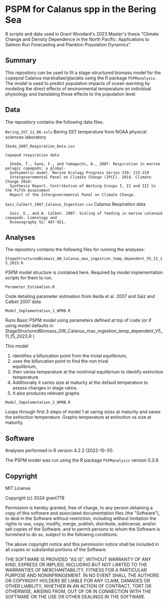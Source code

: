 # PSPM for Calanus spp in the Bering Sea

R scripts and data used in Grant Woodard's 2023 Master's thesis "Climate Change and Density Dependence in the North Pacific: Applications to Salmon Run Forecasting and Plankton Population Dynamics".

## Summary

This repository can be used to fit a stage-structured biomass model for the copepod Calanus marshallae/glacialis using the R package `PSPManalysis`. The model is used to predict population impacts of ocean warming by modeling the direct effects of environmental temperature on individual physiology and translating those effects to the population level.

## Data 

The repository contains the following data files:

  `Bering_SST_12_06.xslx`
    Bering SST temperature from NOAA physical sciences laboratory

  `Ikeda_2007_Respiration_Data.csv`
    
    Copepod respiration data

      Ikeda, T., Sano, F., and Yamaguchi, A., 2007. Respiration in marine pelagic copepods: a global-
      bathymetric model. Marine Ecology Progress Series 339: 215-219
      Intergovernmental Panel on Climate Change (IPCC). 2014. Climate Change 2014: 
      Synthesis Report. Contribution of Working Groups I, II and III to the Fifth Assessment 
      Report of the Intergovernmental Panel on Climate Change.

  `Saiz_Calbert_2007_Calanus_Ingestion.csv`
    Calanus Respiration data

      Saiz, E., and A. Calbet. 2007. Scaling of feeding in marine calanoid copepods. Limnology and 
      Oceanography 52: 487-921.

## Analyses 

The repository contains the following files for running the analyses:

`StageStructuredBiomass_GW_Calanus_max_ingestion_temp_dependent_V5_11_15_2023.R`

  PSPM model structure is contained here. Required by model implementation scripts for them to run.

`Parameter_Estimation.R`

  Code detailing parameter estimation from Ikeda et al. 2007 and Saiz and Calbet 2007 data
  
`Model_Implementation_1_NPRB.R`

  Runs Basic PSPM model using parameters defined at top of code (or if using model defaults in     
    StageStructuredBiomass_GW_Calanus_max_ingestion_temp_dependent_V5_11_15_2023.R )

  This model 
  1. identifies a bifurcation point from the trivial equilibrium,
  2. uses the bifurcation point to find the non trival     
    equilibrium,
  3. then varies temperature at the nontrivial equilibrium to identify extinction temperature.
  4. Additionally it varies 
    size at maturity at the default temperature to assess changes in stage ratios.
  5. It also produces relevant graphs

`Model_Impelemntation_2_NPRB.R`

  Loops through first 3 steps of model 1 at varing sizes at maturity and saves the extinction temperature.
  Graphs temperature at extinction vs size at maturity.

## Software 

Analyses performed in R version 4.2.2 (2022-10-31). 

The PSPM model was run using the R package `PSPManalysis` version 0.3.9.

## Copyright

MIT License

Copyright (c) 2024 grant778

Permission is hereby granted, free of charge, to any person obtaining a copy
of this software and associated documentation files (the "Software"), to deal
in the Software without restriction, including without limitation the rights
to use, copy, modify, merge, publish, distribute, sublicense, and/or sell
copies of the Software, and to permit persons to whom the Software is
furnished to do so, subject to the following conditions:

The above copyright notice and this permission notice shall be included in all
copies or substantial portions of the Software.

THE SOFTWARE IS PROVIDED "AS IS", WITHOUT WARRANTY OF ANY KIND, EXPRESS OR
IMPLIED, INCLUDING BUT NOT LIMITED TO THE WARRANTIES OF MERCHANTABILITY,
FITNESS FOR A PARTICULAR PURPOSE AND NONINFRINGEMENT. IN NO EVENT SHALL THE
AUTHORS OR COPYRIGHT HOLDERS BE LIABLE FOR ANY CLAIM, DAMAGES OR OTHER
LIABILITY, WHETHER IN AN ACTION OF CONTRACT, TORT OR OTHERWISE, ARISING FROM,
OUT OF OR IN CONNECTION WITH THE SOFTWARE OR THE USE OR OTHER DEALINGS IN THE
SOFTWARE.
